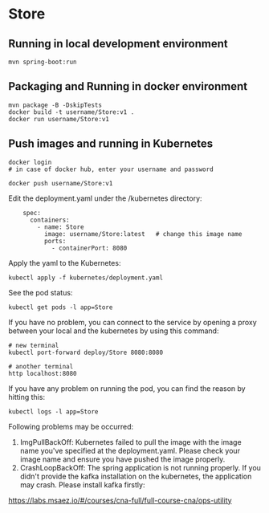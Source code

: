 # Store

## Running in local development environment

```
mvn spring-boot:run
```

## Packaging and Running in docker environment

```
mvn package -B -DskipTests
docker build -t username/Store:v1 .
docker run username/Store:v1
```

## Push images and running in Kubernetes

```
docker login 
# in case of docker hub, enter your username and password

docker push username/Store:v1
```

Edit the deployment.yaml under the /kubernetes directory:
```
    spec:
      containers:
        - name: Store
          image: username/Store:latest   # change this image name
          ports:
            - containerPort: 8080

```

Apply the yaml to the Kubernetes:
```
kubectl apply -f kubernetes/deployment.yaml
```

See the pod status:
```
kubectl get pods -l app=Store
```

If you have no problem, you can connect to the service by opening a proxy between your local and the kubernetes by using this command:
```
# new terminal
kubectl port-forward deploy/Store 8080:8080

# another terminal
http localhost:8080
```

If you have any problem on running the pod, you can find the reason by hitting this:
```
kubectl logs -l app=Store
```

Following problems may be occurred:

1. ImgPullBackOff:  Kubernetes failed to pull the image with the image name you've specified at the deployment.yaml. Please check your image name and ensure you have pushed the image properly.
1. CrashLoopBackOff: The spring application is not running properly. If you didn't provide the kafka installation on the kubernetes, the application may crash. Please install kafka firstly:

https://labs.msaez.io/#/courses/cna-full/full-course-cna/ops-utility

